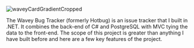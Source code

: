 ![waveyCardGradientCropped](https://github.com/StevesGitRepo/HotBug/assets/104333881/c2470536-1256-40c9-9c14-62df49511d69)


The Wavey Bug Tracker (formerly Hotbug) is an issue tracker that I built in .NET.  It combines the back-end of C# and PostgreSQL with MVC tying the data to the front-end.  The scope of this project is greater than anything I have built before and here are a few key features of the project.

